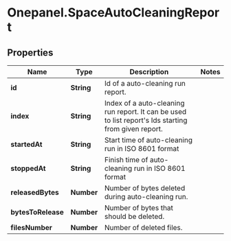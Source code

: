 # Onepanel.SpaceAutoCleaningReport

## Properties
Name | Type | Description | Notes
------------ | ------------- | ------------- | -------------
**id** | **String** | Id of a auto-cleaning run report. | 
**index** | **String** | Index of a auto-cleaning run report. It can be used to list report&#39;s Ids starting from given report.  | 
**startedAt** | **String** | Start time of auto-cleaning run in ISO 8601 format | 
**stoppedAt** | **String** | Finish time of auto-cleaning run in ISO 8601 format | 
**releasedBytes** | **Number** | Number of bytes deleted during auto-cleaning run. | 
**bytesToRelease** | **Number** | Number of bytes that should be deleted. | 
**filesNumber** | **Number** | Number of deleted files. | 


